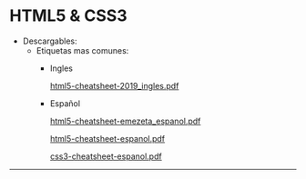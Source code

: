 # HTML5 & CSS3

- Descargables:
    - Etiquetas mas comunes:
        - Ingles
            
            [html5-cheatsheet-2019_ingles.pdf](HTML5%20&%20CSS3%20f095a33f57d14f2f9c7079358a8204c7/html5-cheatsheet-2019_ingles.pdf)
            
        - Español
            
            [html5-cheatsheet-emezeta_espanol.pdf](HTML5%20&%20CSS3%20f095a33f57d14f2f9c7079358a8204c7/html5-cheatsheet-emezeta_espanol.pdf)
            
            [html5-cheatsheet-espanol.pdf](HTML5%20&%20CSS3%20f095a33f57d14f2f9c7079358a8204c7/html5-cheatsheet-espanol.pdf)
            
            [css3-cheatsheet-espanol.pdf](HTML5%20&%20CSS3%20f095a33f57d14f2f9c7079358a8204c7/css3-cheatsheet-espanol.pdf)
            

---